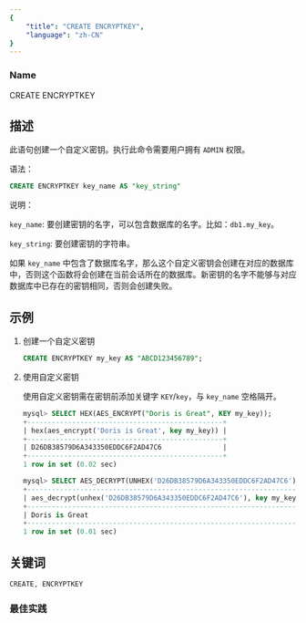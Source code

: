 ```yaml
---
{
    "title": "CREATE ENCRYPTKEY",
    "language": "zh-CN"
}
---
```


<!--
Licensed to the Apache Software Foundation (ASF) under one
or more contributor license agreements.  See the NOTICE file
distributed with this work for additional information
regarding copyright ownership.  The ASF licenses this file
to you under the Apache License, Version 2.0 (the
"License"); you may not use this file except in compliance
with the License.  You may obtain a copy of the License at

  http://www.apache.org/licenses/LICENSE-2.0

Unless required by applicable law or agreed to in writing,
software distributed under the License is distributed on an
"AS IS" BASIS, WITHOUT WARRANTIES OR CONDITIONS OF ANY
KIND, either express or implied.  See the License for the
specific language governing permissions and limitations
under the License.
-->


### Name

CREATE ENCRYPTKEY

## 描述

此语句创建一个自定义密钥。执行此命令需要用户拥有 `ADMIN` 权限。

语法：

```sql
CREATE ENCRYPTKEY key_name AS "key_string"
```

说明：

`key_name`: 要创建密钥的名字，可以包含数据库的名字。比如：`db1.my_key`。

`key_string`: 要创建密钥的字符串。

如果 `key_name` 中包含了数据库名字，那么这个自定义密钥会创建在对应的数据库中，否则这个函数将会创建在当前会话所在的数据库。新密钥的名字不能够与对应数据库中已存在的密钥相同，否则会创建失败。

## 示例

1. 创建一个自定义密钥

   ```sql
   CREATE ENCRYPTKEY my_key AS "ABCD123456789";
   ```

2. 使用自定义密钥

   使用自定义密钥需在密钥前添加关键字 `KEY`/`key`，与 `key_name` 空格隔开。

   ```sql
   mysql> SELECT HEX(AES_ENCRYPT("Doris is Great", KEY my_key));
   +------------------------------------------------+
   | hex(aes_encrypt('Doris is Great', key my_key)) |
   +------------------------------------------------+
   | D26DB38579D6A343350EDDC6F2AD47C6               |
   +------------------------------------------------+
   1 row in set (0.02 sec)
   
   mysql> SELECT AES_DECRYPT(UNHEX('D26DB38579D6A343350EDDC6F2AD47C6'), KEY my_key);
   +--------------------------------------------------------------------+
   | aes_decrypt(unhex('D26DB38579D6A343350EDDC6F2AD47C6'), key my_key) |
   +--------------------------------------------------------------------+
   | Doris is Great                                                     |
   +--------------------------------------------------------------------+
   1 row in set (0.01 sec)
   ```

## 关键词

    CREATE, ENCRYPTKEY

### 最佳实践


